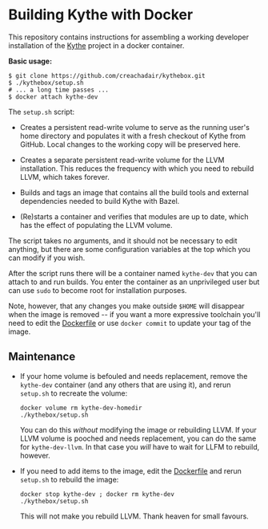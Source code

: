 # Building Kythe with Docker

This repository contains instructions for assembling a working developer
installation of the [Kythe](https://kythe.io/) project in a docker container.

**Basic usage:**

```shell
$ git clone https://github.com/creachadair/kythebox.git
$ ./kythebox/setup.sh
# ... a long time passes ...
$ docker attach kythe-dev
```

The `setup.sh` script:

-  Creates a persistent read-write volume to serve as the running user's home
   directory and populates it with a fresh checkout of Kythe from GitHub.
   Local changes to the working copy will be preserved here.

-  Creates a separate persistent read-write volume for the LLVM installation.
   This reduces the frequency with which you need to rebuild LLVM, which takes
   forever.

-  Builds and tags an image that contains all the build tools and external
   dependencies needed to build Kythe with Bazel.

-  (Re)starts a container and verifies that modules are up to date, which has
   the effect of populating the LLVM volume.

The script takes no arguments, and it should not be necessary to edit anything,
but there are some configuration variables at the top which you can modify if
you wish.

After the script runs there will be a container named `kythe-dev` that you can
attach to and run builds. You enter the container as an unprivileged user but
can use `sudo` to become root for installation purposes.

Note, however, that any changes you make outside `$HOME` will disappear when
the image is removed -- if you want a more expressive toolchain you'll need to
edit the [Dockerfile](image/Dockerfile) or use `docker commit` to update your
tag of the image.

## Maintenance

 -  If your home volume is befouled and needs replacement, remove the
    `kythe-dev` container (and any others that are using it), and rerun
    `setup.sh` to recreate the volume:

    ```shell
    docker volume rm kythe-dev-homedir
    ./kythebox/setup.sh
    ```

    You can do this _without_ modifying the image or rebuilding LLVM.  If your
	LLVM volume is pooched and needs replacement, you can do the same for
	`kythe-dev-llvm`.  In that case you _will_ have to wait for LLFM to
	rebuild, however.

 -  If you need to add items to the image, edit the
	[Dockerfile](image/Dockerfile) and rerun `setup.sh` to rebuild the image:

    ```shell
    docker stop kythe-dev ; docker rm kythe-dev
    ./kythebox/setup.sh
    ```

    This will not make you rebuild LLVM.  Thank heaven for small favours.
